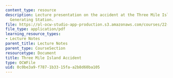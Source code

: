 ```yaml
---
content_type: resource
description: Lecture presentation on the accident at the Three Mile Island Nuclear
  Generating Station.
file: https://ol-ocw-studio-app-production.s3.amazonaws.com/courses/22-091-nuclear-reactor-safety-spring-2008/0c0be3a9f7871b3315faa2b8d60ba105_MIT22_091S08_lec19.pdf
file_type: application/pdf
learning_resource_types:
- Lecture Notes
parent_title: Lecture Notes
parent_type: CourseSection
resourcetype: Document
title: Three Mile Island Accident
type: OCWFile
uid: 0c0be3a9-f787-1b33-15fa-a2b8d60ba105
---
```

